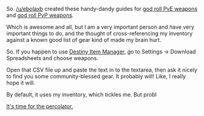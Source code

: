 So.  [/u/ebolaxb](https://www.reddit.com/user/ebolaxb) created these handy-dandy guides for [god roll PvE weapons](https://www.reddit.com/r/DestinyTheGame/comments/5nkjiy/pve_god_roll_quick_reference_guide/) and [god roll PvP weapons](https://www.reddit.com/r/DestinyTheGame/comments/5nk2o2/pvp_god_roll_quick_reference_guide/).

Which is awesome and all, but I am a very important person and have very important things to do, and the thought of cross-referencing my inventory against a known good list of gear kind of made my brain hurt.

So.  If you happen to use [Destiny Item Manager](https://destinyitemmanager.com/), go to Settings -> Download Spreadsheets and choose weapons.

Open that CSV file up and paste the text  in to the textarea, then ask it nicely to find you some community-blessed gear.  It probably will!  Like, I really hope it will.

By default, it uses my inventory, which tickles me.  But probl

[It's time for the percolator.](https://www.youtube.com/watch?v=_UlhLd76IzQ)